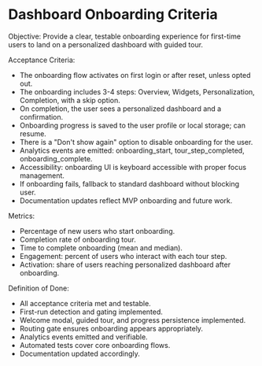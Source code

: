 # Dashboard Onboarding Criteria

Objective: Provide a clear, testable onboarding experience for first-time users to land on a personalized dashboard with guided tour.

Acceptance Criteria:
- The onboarding flow activates on first login or after reset, unless opted out.
- The onboarding includes 3-4 steps: Overview, Widgets, Personalization, Completion, with a skip option.
- On completion, the user sees a personalized dashboard and a confirmation.
- Onboarding progress is saved to the user profile or local storage; can resume.
- There is a "Don't show again" option to disable onboarding for the user.
- Analytics events are emitted: onboarding_start, tour_step_completed, onboarding_complete.
- Accessibility: onboarding UI is keyboard accessible with proper focus management.
- If onboarding fails, fallback to standard dashboard without blocking user.
- Documentation updates reflect MVP onboarding and future work.

Metrics:
- Percentage of new users who start onboarding.
- Completion rate of onboarding tour.
- Time to complete onboarding (mean and median).
- Engagement: percent of users who interact with each tour step.
- Activation: share of users reaching personalized dashboard after onboarding.

Definition of Done:
- All acceptance criteria met and testable.
- First-run detection and gating implemented.
- Welcome modal, guided tour, and progress persistence implemented.
- Routing gate ensures onboarding appears appropriately.
- Analytics events emitted and verifiable.
- Automated tests cover core onboarding flows.
- Documentation updated accordingly.